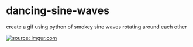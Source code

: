 # dancing-sine-waves
create a gif using python of smokey sine waves rotating around each other


<a href="https://imgur.com/paKDYM8"><img src="https://i.imgur.com/paKDYM8.gif" title="source: imgur.com" /></a>

